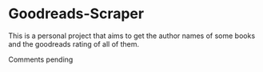 # Goodreads-Scraper
This is a personal project that aims to get the author names of some books and the goodreads rating of all of them. 

Comments pending
